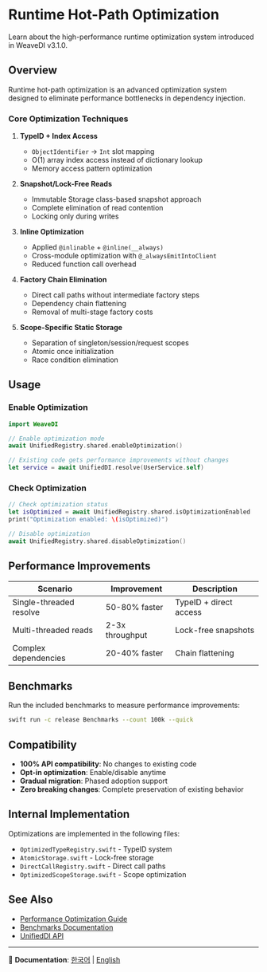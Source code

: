 # Runtime Hot-Path Optimization

Learn about the high-performance runtime optimization system introduced in WeaveDI v3.1.0.

## Overview

Runtime hot-path optimization is an advanced optimization system designed to eliminate performance bottlenecks in dependency injection.

### Core Optimization Techniques

1. **TypeID + Index Access**
   - `ObjectIdentifier` → `Int` slot mapping
   - O(1) array index access instead of dictionary lookup
   - Memory access pattern optimization

2. **Snapshot/Lock-Free Reads**
   - Immutable Storage class-based snapshot approach
   - Complete elimination of read contention
   - Locking only during writes

3. **Inline Optimization**
   - Applied `@inlinable` + `@inline(__always)`
   - Cross-module optimization with `@_alwaysEmitIntoClient`
   - Reduced function call overhead

4. **Factory Chain Elimination**
   - Direct call paths without intermediate factory steps
   - Dependency chain flattening
   - Removal of multi-stage factory costs

5. **Scope-Specific Static Storage**
   - Separation of singleton/session/request scopes
   - Atomic once initialization
   - Race condition elimination

## Usage

### Enable Optimization

```swift
import WeaveDI

// Enable optimization mode
await UnifiedRegistry.shared.enableOptimization()

// Existing code gets performance improvements without changes
let service = await UnifiedDI.resolve(UserService.self)
```

### Check Optimization

```swift
// Check optimization status
let isOptimized = await UnifiedRegistry.shared.isOptimizationEnabled
print("Optimization enabled: \(isOptimized)")

// Disable optimization
await UnifiedRegistry.shared.disableOptimization()
```

## Performance Improvements

| Scenario | Improvement | Description |
|----------|-------------|-------------|
| Single-threaded resolve | 50-80% faster | TypeID + direct access |
| Multi-threaded reads | 2-3x throughput | Lock-free snapshots |
| Complex dependencies | 20-40% faster | Chain flattening |

## Benchmarks

Run the included benchmarks to measure performance improvements:

```bash
swift run -c release Benchmarks --count 100k --quick
```

## Compatibility

- **100% API compatibility**: No changes to existing code
- **Opt-in optimization**: Enable/disable anytime
- **Gradual migration**: Phased adoption support
- **Zero breaking changes**: Complete preservation of existing behavior

## Internal Implementation

Optimizations are implemented in the following files:

- `OptimizedTypeRegistry.swift` - TypeID system
- `AtomicStorage.swift` - Lock-free storage
- `DirectCallRegistry.swift` - Direct call paths
- `OptimizedScopeStorage.swift` - Scope optimization

## See Also

- [Performance Optimization Guide](../../PERFORMANCE-OPTIMIZATION.md)
- [Benchmarks Documentation](ko.lproj/Benchmarks.md)
- [UnifiedDI API](ko.lproj/UnifiedDI.md)

---

📖 **Documentation**: [한국어](../ko.lproj/RuntimeOptimization) | [English](RuntimeOptimization)